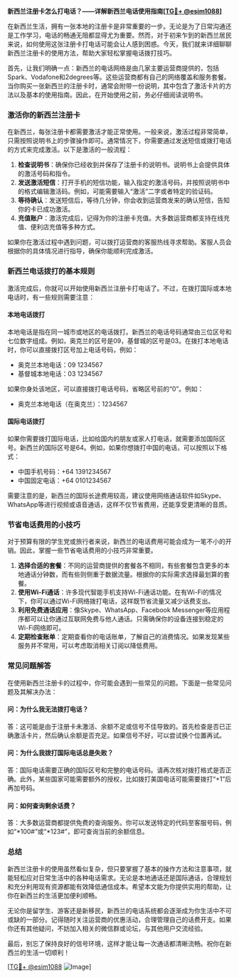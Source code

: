 **新西兰注册卡怎么打电话？——详解新西兰电话使用指南[[TG💪+ @esim1088](https://t.me/s/esim1088)]**

在新西兰生活，拥有一张本地的注册卡是非常重要的一步。无论是为了日常沟通还是工作学习，电话的畅通无阻都显得尤为重要。然而，对于初来乍到的新西兰居民来说，如何使用这张注册卡打电话可能会让人感到困惑。今天，我们就来详细聊聊新西兰注册卡的使用方法，帮助大家轻松掌握电话拨打技巧。

首先，让我们明确一点：新西兰的电话网络是由几家主要运营商提供的，包括Spark、Vodafone和2degrees等。这些运营商都有自己的网络覆盖和服务套餐。当你购买一张新西兰的注册卡时，通常会附带一份说明，其中包含了激活卡片的方法以及基本的使用指南。因此，在开始使用之前，务必仔细阅读说明书。

### **激活你的新西兰注册卡**

在新西兰，每张注册卡都需要激活才能正常使用。一般来说，激活过程非常简单，只需按照说明书上的步骤操作即可。通常情况下，你需要通过发送短信或拨打电话的方式来完成激活。以下是激活的一般流程：

1. **检查说明书**：确保你已经收到并保存了注册卡的说明书。说明书上会提供具体的激活号码和指令。
2. **发送激活短信**：打开手机的短信功能，输入指定的激活号码，并按照说明书中的格式编辑激活码。例如，可能需要输入“激活”二字或者特定的验证码。
3. **等待确认**：发送短信后，等待几分钟，你会收到运营商发来的确认短信，告知你的卡已成功激活。
4. **充值账户**：激活完成后，记得为你的注册卡充值。大多数运营商都支持在线充值、便利店充值等多种方式。

如果你在激活过程中遇到问题，可以拨打运营商的客服热线寻求帮助。客服人员会根据你的具体情况进行指导，确保你能顺利完成激活。

### **新西兰电话拨打的基本规则**

激活完成后，你就可以开始使用新西兰注册卡打电话了。不过，在拨打国际或本地电话时，有一些规则需要注意：

#### **本地电话拨打**
本地电话是指在同一城市或地区的电话拨打。新西兰的电话号码通常由三位区号和七位数字组成。例如，奥克兰的区号是09，基督城的区号是03。在拨打本地电话时，你可以直接拨打区号加上电话号码，例如：
- 奥克兰本地电话：09 1234567
- 基督城本地电话：03 1234567

如果你身处该地区，可以直接拨打电话号码，省略区号前的“0”。例如：
- 奥克兰本地电话（在奥克兰）：1234567

#### **国际电话拨打**
如果你需要拨打国际电话，比如给国内的朋友或家人打电话，就需要添加国际区号。新西兰的国际区号是64。例如，如果你想拨打中国的电话，可以按照以下格式：
- 中国手机号码：+64 1391234567
- 中国固定电话：+64 0101234567

需要注意的是，新西兰的国际长途费用较高，建议使用网络通话软件如Skype、WhatsApp等进行视频或语音通话，这样不仅节省费用，还能享受更清晰的音质。

### **节省电话费用的小技巧**

对于预算有限的学生党或旅行者来说，新西兰的电话费用可能会成为一笔不小的开销。因此，掌握一些节省电话费用的小技巧非常重要。

1. **选择合适的套餐**：不同的运营商提供的套餐各不相同，有些套餐包含更多的本地通话分钟数，而有些则侧重于数据流量。根据你的实际需求选择最划算的套餐。
2. **使用Wi-Fi通话**：许多现代智能手机支持Wi-Fi通话功能。在有Wi-Fi的情况下，你可以通过Wi-Fi网络拨打电话，这样既节省流量又减少话费支出。
3. **利用免费通话应用**：像Skype、WhatsApp、Facebook Messenger等应用程序都可以让你通过互联网免费与他人通话。只需确保你的设备连接到稳定的Wi-Fi网络即可。
4. **定期检查账单**：定期查看你的电话账单，了解自己的消费情况。如果发现某些服务并不常用，可以考虑取消相关订阅以降低费用。

### **常见问题解答**

在使用新西兰注册卡的过程中，你可能会遇到一些常见的问题。下面是一些常见问题及其解决办法：

#### **问：为什么我无法拨打电话？**
答：这可能是由于注册卡未激活、余额不足或信号不佳导致的。首先检查是否已正确激活卡片，然后确认余额是否充足。如果信号不好，可以尝试换个位置再试。

#### **问：为什么我拨打国际电话总是失败？**
答：国际电话需要正确的国际区号和完整的电话号码。请再次核对拨打格式是否正确。此外，某些国家可能需要额外的授权，比如拨打美国电话可能需要拨打“+1”后再加号码。

#### **问：如何查询剩余话费？**
答：大多数运营商都提供免费的查询服务。你可以发送特定的代码至客服号码，例如“*100#”或“*123#”，即可查询当前的余额信息。

### **总结**

新西兰注册卡的使用虽然看似复杂，但只要掌握了基本的操作方法和注意事项，就能轻松应对日常生活中的各种电话需求。无论是本地通话还是国际通话，合理规划和充分利用现有资源都能有效降低通信成本。希望本文能为你提供实用的帮助，让你在新西兰的生活更加便利顺畅。

无论你是留学生、游客还是新移民，新西兰的电话系统都会逐渐成为你生活中不可或缺的一部分。记得随时关注运营商的优惠活动，合理管理自己的话费开支。如果你还有其他疑问，不妨加入相关的微信群或论坛，与其他用户交流经验。

最后，别忘了保持良好的信号环境，这样才能让每一次通话都清晰流畅。祝你在新西兰的生活一切顺利！

[[TG💪+ @esim1088](https://t.me/s/esim1088) ![Image](https://i.postimg.cc/4NQfJmqS/Snipaste-2025-05-13-00-14-12.png)]